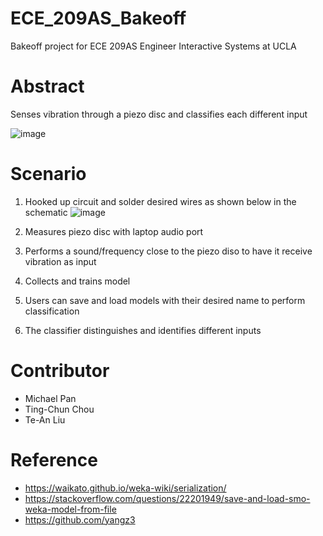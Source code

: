 # ECE_209AS_Bakeoff 

Bakeoff project for ECE 209AS Engineer Interactive Systems at UCLA

# Abstract 
Senses vibration through a piezo disc and classifies each different input

![image](https://user-images.githubusercontent.com/60951924/165001903-b39a69fb-7b37-41b1-bcdb-57dd1d40c5b6.png)

# Scenario
1. Hooked up circuit and solder desired wires as shown below in the schematic
![image](https://user-images.githubusercontent.com/60951924/165002105-1ee6bf48-280d-4a09-a6e9-0ddbe6aecd69.png)

2. Measures piezo disc with laptop audio port
3. Performs a sound/frequency close to the piezo diso to have it receive vibration as input
4. Collects and trains model 
5. Users can save and load models with their desired name to perform classification
6. The classifier distinguishes and identifies different inputs

# Contributor
* Michael Pan
* Ting-Chun Chou
* Te-An Liu 

# Reference
* https://waikato.github.io/weka-wiki/serialization/
* https://stackoverflow.com/questions/22201949/save-and-load-smo-weka-model-from-file
* https://github.com/yangz3
